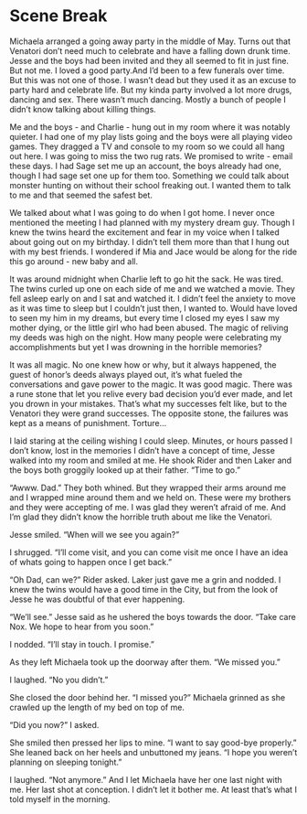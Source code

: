 #  Scene Break

Michaela arranged a going away party in the middle of May. Turns out that
Venatori don’t need much to celebrate and have a falling down drunk time. Jesse
and the boys had been invited and they all seemed to fit in just fine. But not
me. I loved a good party.And I’d been to a few funerals over time. But this was
not one of those. I wasn’t dead but they used it as an excuse to party hard and
celebrate life. But my kinda party involved a lot more drugs, dancing and sex.
There wasn’t much dancing. Mostly a bunch of people I didn’t know talking about
killing things.

Me and the boys - and Charlie - hung out in my room where it was notably
quieter. I had one of my play lists going and the boys were all playing video
games. They dragged a TV and console to my room so we could all hang out here. I
was going to miss the two rug rats. We promised to write - email these days. I
had Sage set me up an account, the boys already had one, though I had sage set
one up for them too. Something we could talk about monster hunting on without
their school freaking out. I wanted them to talk to me and that seemed the
safest bet.

We talked about what I was going to do when I got home. I never once mentioned
the meeting I had planned with my mystery dream guy. Though I knew the twins
heard the excitement and fear in my voice when I talked about going out on my
birthday. I didn’t tell them more than that I hung out with my best friends. I
wondered if Mia and Jace would be along for the ride this go around - new baby
and all.

It was around midnight when Charlie left to go hit the sack. He was tired. The
twins curled up one on each side of me and we watched a movie. They fell asleep
early on and I sat and watched it. I didn’t feel the anxiety to move as it was
time to sleep but I couldn’t just then, I wanted to. Would have loved to seen my
him in my dreams, but every time I closed my eyes I saw my mother dying, or the
little girl who had been abused. The magic of reliving my deeds was high on the
night. How many people were celebrating my accomplishments but yet I was
drowning in the horrible memories?

It was all magic. No one knew how or why, but it always happened, the guest of
honor’s deeds always played out, it’s what fueled the conversations and gave
power to the magic. It was good magic. There was a rune stone that let you
relive every bad decision you’d ever made, and let you drown in your mistakes.
That’s what my successes felt like, but to the Venatori they were grand
successes. The opposite stone, the failures was kept as a means of punishment.
Torture…

I laid staring at the ceiling wishing I could sleep. Minutes, or hours passed I
don’t know, lost in the memories I didn’t have a concept of time, Jesse walked
into my room and smiled at me. He shook Rider and then Laker and the boys both
groggily looked up at their father. “Time to go.”

“Awww. Dad.” They both whined. But they wrapped their arms around me and I
wrapped mine around them and we held on. These were my brothers and they were
accepting of me. I was glad they weren’t afraid of me. And I’m glad they didn’t
know the horrible truth about me like the Venatori.

Jesse smiled. “When will we see you again?”

I shrugged. “I’ll come visit, and you can come visit me once I have an idea of
whats going to happen once I get back.”

“Oh Dad, can we?” Rider asked. Laker just gave me a grin and nodded. I knew the
twins would have a good time in the City, but from the look of Jesse he was
doubtful of that ever happening.

“We’ll see.” Jesse said as he ushered the boys towards the door. “Take care Nox.
We hope to hear from you soon.”

I nodded. “I’ll stay in touch. I promise.”

As they left Michaela took up the doorway after them. “We missed you.”

I laughed. “No you didn’t.”

She closed the door behind her. “I missed you?” Michaela grinned as she crawled
up the length of my bed on top of me.

“Did you now?” I asked.

She smiled then pressed her lips to mine. “I want to say good-bye properly.” She
leaned back on her heels and unbuttoned my jeans. “I hope you weren’t planning
on sleeping tonight.”

I laughed. “Not anymore.” And I let Michaela have her one last night with me.
Her last shot at conception. I didn’t let it bother me. At least that’s what I
told myself in the morning.

